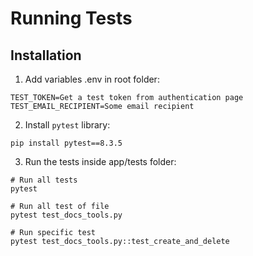 # Running Tests

## Installation

1. Add variables .env in root folder:

```
TEST_TOKEN=Get a test token from authentication page
TEST_EMAIL_RECIPIENT=Some email recipient
```

2. Install `pytest` library:

```
pip install pytest==8.3.5
```

3. Run the tests inside app/tests folder:

```
# Run all tests
pytest

# Run all test of file
pytest test_docs_tools.py

# Run specific test
pytest test_docs_tools.py::test_create_and_delete
```
